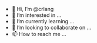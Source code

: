 - 👋 Hi, I’m @crlang
- 👀 I’m interested in ...
- 🌱 I’m currently learning ...
- 💞️ I’m looking to collaborate on ...
- 📫 How to reach me ...

<!---
crlang/crlang is a ✨ special ✨ repository because its `README.md` (this file) appears on your GitHub profile.
You can click the Preview link to take a look at your changes.
--->

